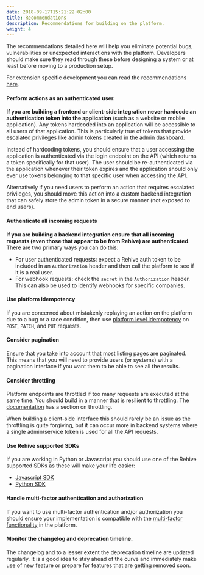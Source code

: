 ```yaml
---
date: 2018-09-17T15:21:22+02:00
title: Recommendations
description: Recommendations for building on the platform.
weight: 4
---
```


The recommendations detailed here will help you eliminate potential bugs, vulnerabilities or unexpected interactions with the platform. Developers should make sure they read through these before designing a system or at least before moving to a production setup.

For extension specific development you can read the recommendations [here](/extensions/get-started/recommendations/).


#### Perform actions as an authenticated user.

**If you are building a frontend or client-side integration never hardcode an authentication token into the application** (such as a website or mobile application). Any tokens hardcoded into an application will be accessible to all users of that application. This is particularly true of tokens that provide escalated privileges like admin tokens created in the admin dashboard.

Instead of hardcoding tokens, you should ensure that a user accessing the application is authenticated via the login endpoint on the API (which returns a token specifically for that user). The user should be re-authenticated via the application whenever their token expires and the application should only ever use tokens belonging to that specific user when accessing the API.

Alternatively if you need users to perform an action that requires escalated privileges, you should move this action into a custom backend integration that can safely store the admin token in a secure manner (not exposed to end users).


#### Authenticate all incoming requests

**If you are building a backend integration ensure that all incoming requests (even those that appear to be from Rehive) are authenticated**. There are two primary ways you can do this:

- For user authenticated requests: expect a Rehive auth token to be included in an `Authorization` header and then call the platform to see if it is a real user.
- For webhook requests: check the `secret` in the `Authorization` header. This can also be used to identify webhooks for specific companies.


#### Use platform idempotency

If you are concerned about mistakenly replaying an action on the platform due to a bug or a race condition, then use [platform level idempotency](/platform/usage/idempotency/) on `POST`, `PATCH`, and `PUT` requests.


#### Consider pagination

Ensure that you take into account that most listing pages are paginated. This means that you will need to provide users (or systems) with a pagination interface if you want them to be able to see all the results.


#### Consider throttling

Platform endpoints are throttled if too many requests are executed at the same time. You should build in a manner that is resilient to throttling. The [documentation](/platform/usage/throttling/) has a section on throttling.

When building a client-side interface this should rarely be an issue as the throttling is quite forgiving, but it can occur more in backend systems where a single admin/service token is used for all the API requests.


#### Use Rehive supported SDKs

If you are working in Python or Javascript you should use one of the Rehive supported SDKs as these will make your life easier:

- [Javascript SDK](https://github.com/rehive/rehive-javascript)
- [Python SDK](https://github.com/rehive/rehive-python)


#### Handle multi-factor authentication and authorization

If you want to use multi-factor authentication and/or authorization you should ensure your implementation is compatible with the [multi-factor functionality](/platform/usage/multi-factor/) in the platform.


#### Monitor the changelog and deprecation timeline.

The changelog and to a lesser extent the deprecation timeline are updated regularly. It is a good idea to stay ahead of the curve and immediately make use of new feature or prepare for features that are getting removed soon.
